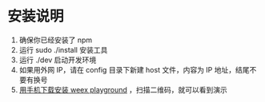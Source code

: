 # 安装说明

1. 确保你已经安装了 npm
1. 运行 sudo ./install 安装工具
1. 运行 ./dev 启动开发环境
1. 如果用外网 IP，请在 config 目录下新建 host 文件，内容为 IP 地址，结尾不要有换号
1. [用手机下载安装 weex playground](http://alibaba.github.io/weex/download.html) ，扫描二维码，就可以看到演示
